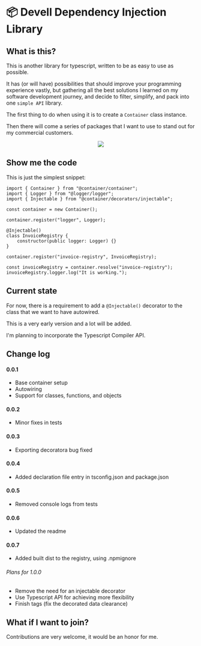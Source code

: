 # 📦 Devell Dependency Injection Library

## What is this?

This is another library for typescript, written to be as easy to use as possible.

It has (or will have) possibilities that should improve your programming experience vastly,
but gathering all the best solutions I learned on my software development journey, and decide
to filter, simplify, and pack into one `simple API` library.

The first thing to do when using it is to create a `Container` class instance.

Then there will come a series of packages that I want to use to stand out for my commercial
customers.

<p align="center">
    <img src="https://github.com/DevellSoftware/di/assets/1759853/43d2b4b4-f079-4f27-82ef-689e33f1b589">
</p>

## Show me the code

This is just the simplest snippet:

```
import { Container } from "@container/container";
import { Logger } from "@logger/logger";
import { Injectable } from "@container/decorators/injectable";

const container = new Container();

container.register("logger", Logger);

@Injectable()
class InvoiceRegistry {
    constructor(public logger: Logger) {}
}

container.register("invoice-registry", InvoiceRegistry);

const invoiceRegistry = container.resolve("invoice-registry");
invoiceRegistry.logger.log("It is working.");

```

## Current state

For now, there is a requirement to add a `@Injectable()` decorator to the class
that we want to have autowired.

This is a very early version and a lot will be added.

I'm planning to incorporate the Typescript Compiler API.

## Change log

#### 0.0.1

- Base container setup
- Autowiring
- Support for classes, functions, and objects

#### 0.0.2

- Minor fixes in tests

#### 0.0.3

- Exporting decoratora bug fixed

#### 0.0.4

- Added declaration file entry in tsconfig.json and package.json

#### 0.0.5

- Removed console logs from tests

#### 0.0.6

- Updated the readme

#### 0.0.7

- Added built dist to the registry, using .npmignore

###### Plans for 1.0.0

- Remove the need for an injectable decorator
- Use Typescript API for achieving more flexibility
- Finish tags (fix the decorated data clearance)

## What if I want to join?

Contributions are very welcome, it would be an honor for me.
